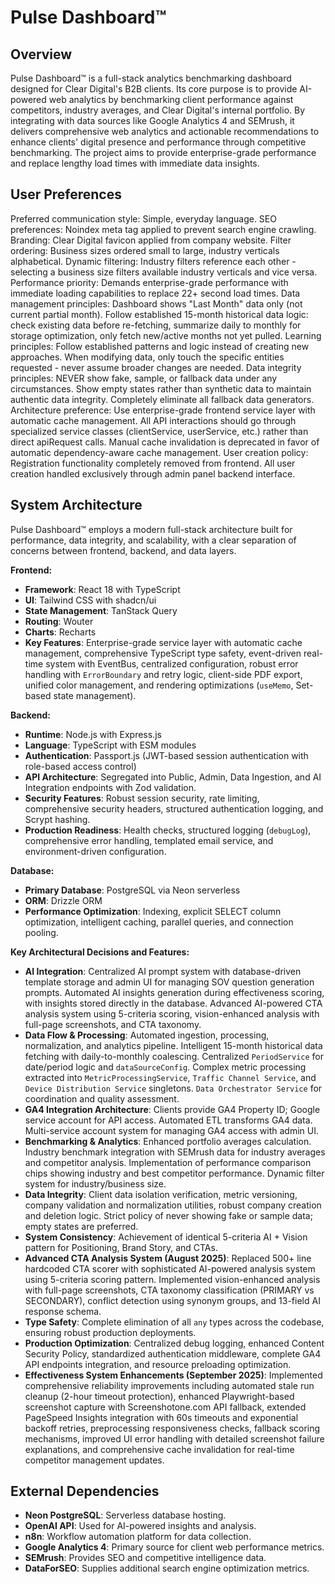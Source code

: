 # Pulse Dashboard™

## Overview
Pulse Dashboard™ is a full-stack analytics benchmarking dashboard designed for Clear Digital's B2B clients. Its core purpose is to provide AI-powered web analytics by benchmarking client performance against competitors, industry averages, and Clear Digital's internal portfolio. By integrating with data sources like Google Analytics 4 and SEMrush, it delivers comprehensive web analytics and actionable recommendations to enhance clients' digital presence and performance through competitive benchmarking. The project aims to provide enterprise-grade performance and replace lengthy load times with immediate data insights.

## User Preferences
Preferred communication style: Simple, everyday language.
SEO preferences: Noindex meta tag applied to prevent search engine crawling.
Branding: Clear Digital favicon applied from company website.
Filter ordering: Business sizes ordered small to large, industry verticals alphabetical.
Dynamic filtering: Industry filters reference each other - selecting a business size filters available industry verticals and vice versa.
Performance priority: Demands enterprise-grade performance with immediate loading capabilities to replace 22+ second load times.
Data management principles: Dashboard shows "Last Month" data only (not current partial month). Follow established 15-month historical data logic: check existing data before re-fetching, summarize daily to monthly for storage optimization, only fetch new/active months not yet pulled.
Learning principles: Follow established patterns and logic instead of creating new approaches. When modifying data, only touch the specific entities requested - never assume broader changes are needed.
Data integrity principles: NEVER show fake, sample, or fallback data under any circumstances. Show empty states rather than synthetic data to maintain authentic data integrity. Completely eliminate all fallback data generators.
Architecture preference: Use enterprise-grade frontend service layer with automatic cache management. All API interactions should go through specialized service classes (clientService, userService, etc.) rather than direct apiRequest calls. Manual cache invalidation is deprecated in favor of automatic dependency-aware cache management.
User creation policy: Registration functionality completely removed from frontend. All user creation handled exclusively through admin panel backend interface.

## System Architecture
Pulse Dashboard™ employs a modern full-stack architecture built for performance, data integrity, and scalability, with a clear separation of concerns between frontend, backend, and data layers.

**Frontend:**
- **Framework**: React 18 with TypeScript
- **UI**: Tailwind CSS with shadcn/ui
- **State Management**: TanStack Query
- **Routing**: Wouter
- **Charts**: Recharts
- **Key Features**: Enterprise-grade service layer with automatic cache management, comprehensive TypeScript type safety, event-driven real-time system with EventBus, centralized configuration, robust error handling with `ErrorBoundary` and retry logic, client-side PDF export, unified color management, and rendering optimizations (`useMemo`, Set-based state management).

**Backend:**
- **Runtime**: Node.js with Express.js
- **Language**: TypeScript with ESM modules
- **Authentication**: Passport.js (JWT-based session authentication with role-based access control)
- **API Architecture**: Segregated into Public, Admin, Data Ingestion, and AI Integration endpoints with Zod validation.
- **Security Features**: Robust session security, rate limiting, comprehensive security headers, structured authentication logging, and Scrypt hashing.
- **Production Readiness**: Health checks, structured logging (`debugLog`), comprehensive error handling, templated email service, and environment-driven configuration.

**Database:**
- **Primary Database**: PostgreSQL via Neon serverless
- **ORM**: Drizzle ORM
- **Performance Optimization**: Indexing, explicit SELECT column optimization, intelligent caching, parallel queries, and connection pooling.

**Key Architectural Decisions and Features:**
- **AI Integration**: Centralized AI prompt system with database-driven template storage and admin UI for managing SOV question generation prompts. Automated AI insights generation during effectiveness scoring, with insights stored directly in the database. Advanced AI-powered CTA analysis system using 5-criteria scoring, vision-enhanced analysis with full-page screenshots, and CTA taxonomy.
- **Data Flow & Processing**: Automated ingestion, processing, normalization, and analytics pipeline. Intelligent 15-month historical data fetching with daily-to-monthly coalescing. Centralized `PeriodService` for date/period logic and `dataSourceConfig`. Complex metric processing extracted into `MetricProcessingService`, `Traffic Channel Service`, and `Device Distribution Service` singletons. `Data Orchestrator Service` for coordination and quality assessment.
- **GA4 Integration Architecture**: Clients provide GA4 Property ID; Google service account for API access. Automated ETL transforms GA4 data. Multi-service account system for managing GA4 access with admin UI.
- **Benchmarking & Analytics**: Enhanced portfolio averages calculation. Industry benchmark integration with SEMrush data for industry averages and competitor analysis. Implementation of performance comparison chips showing industry and best competitor performance. Dynamic filter system for industry/business size.
- **Data Integrity**: Client data isolation verification, metric versioning, company validation and normalization utilities, robust company creation and deletion logic. Strict policy of never showing fake or sample data; empty states are preferred.
- **System Consistency**: Achievement of identical 5-criteria AI + Vision pattern for Positioning, Brand Story, and CTAs.
- **Advanced CTA Analysis System (August 2025)**: Replaced 500+ line hardcoded CTA scorer with sophisticated AI-powered analysis system using 5-criteria scoring pattern. Implemented vision-enhanced analysis with full-page screenshots, CTA taxonomy classification (PRIMARY vs SECONDARY), conflict detection using synonym groups, and 13-field AI response schema.
- **Type Safety**: Complete elimination of all `any` types across the codebase, ensuring robust production deployments.
- **Production Optimization**: Centralized debug logging, enhanced Content Security Policy, standardized authentication middleware, complete GA4 API endpoints integration, and resource preloading optimization.
- **Effectiveness System Enhancements (September 2025)**: Implemented comprehensive reliability improvements including automated stale run cleanup (2-hour timeout protection), enhanced Playwright-based screenshot capture with Screenshotone.com API fallback, extended PageSpeed Insights integration with 60s timeouts and exponential backoff retries, preprocessing responsiveness checks, fallback scoring mechanisms, improved UI error handling with detailed screenshot failure explanations, and comprehensive cache invalidation for real-time competitor management updates.

## External Dependencies
- **Neon PostgreSQL**: Serverless database hosting.
- **OpenAI API**: Used for AI-powered insights and analysis.
- **n8n**: Workflow automation platform for data collection.
- **Google Analytics 4**: Primary source for client web performance metrics.
- **SEMrush**: Provides SEO and competitive intelligence data.
- **DataForSEO**: Supplies additional search engine optimization metrics.